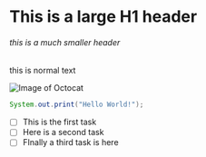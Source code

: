 # This is a large H1 header
###### this is a much smaller header
this is normal text

![Image of Octocat](https://techcrunch.com/wp-content/uploads/2010/07/github-logo.png)

``` java
System.out.print("Hello World!");
```
- [ ] This is the first task
- [ ] Here is a second task
- [ ] FInally a third task is here
